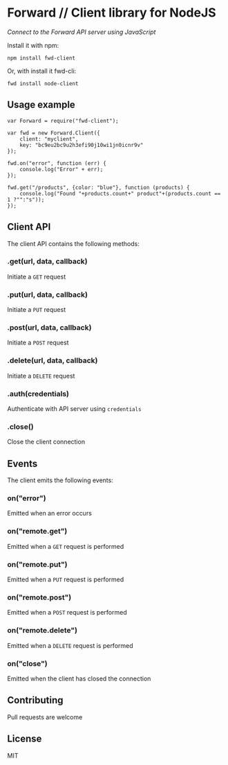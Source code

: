 # Forward // Client library for NodeJS

_Connect to the Forward API server using JavaScript_

Install it with npm:

	npm install fwd-client

Or, with install it fwd-cli:

	fwd install node-client


## Usage example

	var Forward = require("fwd-client");

	var fwd = new Forward.Client({
		client: "myclient",
		key: "bc9eu2bc9u2h3efi90j10wi1jn0icnr9v"
	});

	fwd.on("error", function (err) {
		console.log("Error" + err);
	});

	fwd.get("/products", {color: "blue"}, function (products) {
		console.log("Found "+products.count+" product"+(products.count == 1 ?"":"s"));
	});


## Client API

The client API contains the following methods:

### .get(url, data, callback)

Initiate a `GET` request

### .put(url, data, callback)

Initiate a `PUT` request

### .post(url, data, callback)

Initiate a `POST` request

### .delete(url, data, callback)

Initiate a `DELETE` request

### .auth(credentials)

Authenticate with API server using `credentials`

### .close()

Close the client connection


## Events

The client emits the following events:

### on("error")

Emitted when an error occurs

### on("remote.get")

Emitted when a `GET` request is performed

### on("remote.put")

Emitted when a `PUT` request is performed

### on("remote.post")

Emitted when a `POST` request is performed

### on("remote.delete")

Emitted when a `DELETE` request is performed

### on("close")

Emitted when the client has closed the connection


## Contributing

Pull requests are welcome


## License

MIT
